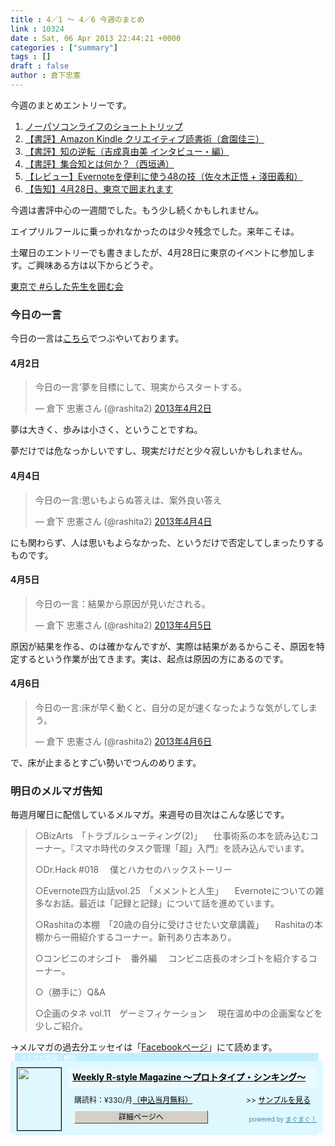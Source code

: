 ```yaml
---
title : 4／1 〜 4／6 今週のまとめ
link : 10324
date : Sat, 06 Apr 2013 22:44:21 +0000
categories : ["summary"]
tags : []
draft : false
author : 倉下忠憲
---
```


今週のまとめエントリーです。

<ol>
<li><a href="https://rashita.net/blog/?p=10237" target="_blank">ノーパソコンライフのショートトリップ</a></li>
<li><a href="https://rashita.net/blog/?p=10246" target="_blank">【書評】Amazon Kindle クリエイティブ読書術（倉園佳三）</a></li>
<li><a href="https://rashita.net/blog/?p=10271" target="_blank">【書評】知の逆転（吉成真由美 インタビュー・編）</a></li>
<li><a href="https://rashita.net/blog/?p=10306" target="_blank">【書評】集合知とは何か？（西垣通）</a></li>
<li><a href="https://rashita.net/blog/?p=10313" target="_blank">【レビュー】Evernoteを便利に使う48の技（佐々木正悟 + 淺田義和）</a></li>
<li><a href="https://rashita.net/blog/?p=10321" target="_blank">【告知】4月28日、東京で囲まれます</a></li>
</ol>

今週は書評中心の一週間でした。もう少し続くかもしれません。

エイプリルフールに乗っかれなかったのは少々残念でした。来年こそは。

土曜日のエントリーでも書きましたが、4月28日に東京のイベントに参加します。ご興味ある方は以下からどうぞ。

<a href="http://kokucheese.com/event/index/84223/" target="_blank">東京で #らした先生を囲む会</a>


<h3>今日の一言</h3>
今日の一言は<a href="http://twitter.com/rashita2 ">こちら</a>でつぶやいております。

<h4>4月2日</h4>
<blockquote class="twitter-tweet" lang="ja"><p>今日の一言’夢を目標にして、現実からスタートする。</p>&mdash; 倉下 忠憲さん (@rashita2) <a href="https://twitter.com/rashita2/status/318916085044891649">2013年4月2日</a></blockquote>
<script async src="//platform.twitter.com/widgets.js" charset="utf-8"></script>

夢は大きく、歩みは小さく、ということですね。

夢だけでは危なっかしいですし、現実だけだと少々寂しいかもしれません。

<h4>4月4日</h4>
<blockquote class="twitter-tweet" lang="ja"><p>今日の一言:思いもよらぬ答えは、案外良い答え</p>&mdash; 倉下 忠憲さん (@rashita2) <a href="https://twitter.com/rashita2/status/319713169385861122">2013年4月4日</a></blockquote>
<script async src="//platform.twitter.com/widgets.js" charset="utf-8"></script>

にも関わらず、人は思いもよらなかった、というだけで否定してしまったりするものです。

<h4>4月5日</h4>
<blockquote class="twitter-tweet" lang="ja"><p>今日の一言：結果から原因が見いだされる。</p>&mdash; 倉下 忠憲さん (@rashita2) <a href="https://twitter.com/rashita2/status/320123818431639553">2013年4月5日</a></blockquote>
<script async src="//platform.twitter.com/widgets.js" charset="utf-8"></script>

原因が結果を作る、のは確かなんですが、実際は結果があるからこそ、原因を特定するという作業が出てきます。実は、起点は原因の方にあるのです。

<h4>4月6日</h4>
<blockquote class="twitter-tweet" lang="ja"><p>今日の一言:床が早く動くと、自分の足が速くなったような気がしてしまう。</p>&mdash; 倉下 忠憲さん (@rashita2) <a href="https://twitter.com/rashita2/status/320405797781770241">2013年4月6日</a></blockquote>
<script async src="//platform.twitter.com/widgets.js" charset="utf-8"></script>

で、床が止まるとすごい勢いでつんのめります。

<h3>明日のメルマガ告知</h3>
毎週月曜日に配信しているメルマガ。来週号の目次はこんな感じです。

<blockquote>
○BizArts　「トラブルシューティング(2)」
　仕事術系の本を読み込むコーナー。『スマホ時代のタスク管理「超」入門』を読み込んでいます。

○Dr.Hack #018
　僕とハカセのハックストーリー

○Evernote四方山話vol.25　「メメントと人生」
　Evernoteについての雑多なお話。最近は「記録と記録」について話を進めています。

○Rashitaの本棚　「20歳の自分に受けさせたい文章講義」
　Rashitaの本棚から一冊紹介するコーナー。新刊あり古本あり。

○コンビニのオシゴト　番外編
　コンビニ店長のオシゴトを紹介するコーナー。

○（勝手に）Q&A

○企画のタネ vol.11　ゲーミフィケーション
　現在温め中の企画案などを少しご紹介。
</blockquote>
→メルマガの過去分エッセイは「<a href="http://www.facebook.com/home.php#!/rashitaportal">Facebookページ</a>」にて読めます。

<div style="width:500px;margin-bottom:20px;">
<div style="height:13px;background:url(http://img.mag2.com/mag2/common/publ/pub-form/wide_b_left_top.gif) no-repeat left top;"><div style="height:13px;background:url(http://img.mag2.com/mag2/common/publ/pub-form/wide_b_right_top.gif) no-repeat right top;"><div style="margin:0 7px;padding-left:8px; height:13px; color:#fff; background:#c2efff url(http://img.mag2.com/mag2/common/publ/pub-form/wide_b_tit.gif) no-repeat left top; font-size:10px;">メルマガ登録・解除</div></div></div>
<div style="padding:10px 0;background:#dff7ff url(http://img.mag2.com/mag2/common/publ/pub-form/wide_b_bg.gif) repeat-x;font-size:12px;"><a href="http://www.mag2.com/m/0001185133.html" style="border:none;"><img src="http://www.mag2.com/images/MagazineCover/0001185133c.gif" width="70" height="100" style="margin:0 10px; position:absolute; border:#000 1px solid;" /></a>
<div style="margin:0 10px 0 92px; position:relative; height:95px;">
<div style="padding:8px 7px; background-color: #ebfaff; font-weight:bold; font-size:14px; line-height:1.2;"><a href="http://www.mag2.com/m/0001185133.html" style="color:#000;">Weekly R-style Magazine ～プロトタイプ・シンキング～ </a></div>
<div style="padding:10px 0 0 10px;">購読料：&yen;330/月<a href="http://www.mag2.com/read/charge.html" style="color:#000;">（申込当月無料）</a><span style="position:absolute; right:10px;">&gt;&gt;&nbsp;<a href="http://www.mag2.com/sample/0001185133.html" target="_blank" style="color:#000;">サンプルを見る</a></span></div><div style="margin:10px 0 0 10px; height:20px;position:relative;"><a href="http://www.mag2.com/m/0001185133.html" style="color:#000;text-decoration:none;"><span style="padding:2px 70px;border:#404040 1px solid;border-top-color:#fff;border-left-color:#fff;background-color:#d4d0c8;text-align:center;">詳細ページへ</span></a><span style="position:absolute; right:0; bottom:0; color:#3f8ba5; font-size:10px;">powered by <a href="http://www.mag2.com/" target="_blank" style="color:#3f8ba5;">まぐまぐ！</a></span></div></div>
</div>
<div style="height:4px;background:url(http://img.mag2.com/mag2/common/publ/pub-form/wide_b_left_bot.gif) no-repeat left top;"><div style="background:url(http://img.mag2.com/mag2/common/publ/pub-form/wide_b_right_bot.gif) no-repeat right top;"><div style="margin:0 7px;padding-left:8px; height:4px; background-color:#dff7ff; font-size:1px;">&nbsp;</div></div></div>
</div>